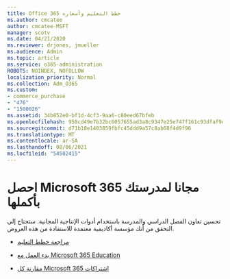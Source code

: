 ```yaml
---
title: Office 365 خطط التعليم وأسعاره
ms.author: cmcatee
author: cmcatee-MSFT
manager: scotv
ms.date: 04/21/2020
ms.reviewer: drjones, jmueller
ms.audience: Admin
ms.topic: article
ms.service: o365-administration
ROBOTS: NOINDEX, NOFOLLOW
localization_priority: Normal
ms.collection: Adm_O365
ms.custom:
- commerce_purchase
- "476"
- "1500026"
ms.assetid: 34b852e0-bf1d-4cf3-9aa6-c80eed67bfeb
ms.openlocfilehash: 958cd49e7b32bc6057655ad3a8c9347e25e747f161c93dfaf9e8e361d04f4fcc
ms.sourcegitcommit: d71b18e1403859fbfc45ddd9a57c8ab68f4d9f96
ms.translationtype: MT
ms.contentlocale: ar-SA
ms.lasthandoff: 08/06/2021
ms.locfileid: "54502415"
---
```

# <a name="get-microsoft-365-free-for-your-entire-school"></a>احصل Microsoft 365 مجانا لمدرستك بأكملها

تحسين تعاون الفصل الدراسي والمدرسة باستخدام أدوات الإنتاجية المجانية. ستحتاج إلى التحقق من أنك مؤسسة أكاديمية معتمدة للاستفادة من هذه العروض.
  
- [مراجعة خطط التعليم](https://products.office.com/academic/compare-office-365-education-plans)

- [بدء العمل مع Microsoft 365 Education](https://support.office.com/article/get-started-with-office-365-education-ab02abe5-a1ee-458c-b749-5b44416ccf14?wt.mc_id=o365_portal_mmaven&ui=en-US&rs=en-US&ad=US)

- [مقارنة كل Microsoft 365 اشتراكات](https://products.office.com/business/compare-more-office-365-for-business-plans)